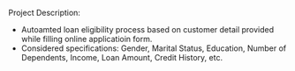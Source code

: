 Project Description:
- Autoamted loan eligibility process based on customer detail provided while filling online applicatioin form.
- Considered specifications: Gender, Marital Status, Education, Number of Dependents, Income, Loan Amount, Credit History, etc.
